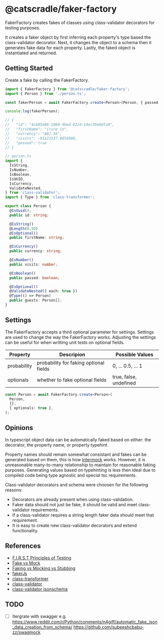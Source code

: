 # @catscradle/faker-factory

FakerFactory creates fakes of classes using class-validator decorators for
testing purposes.

It creates a faker object by first inferring each property's type based the
class-validator decorator. Next, it changes the object to a schema then it
generates fake data for each property. Lastly, the faked object is instantiated
and returned.

## Getting Started

Create a fake by calling the FakerFactory.

```typescript
import { FakerFactory } from '@catscradle/faker-factory';
import { Person } from './person.ts';

const fakerPerson = await FakerFactory.create<Person>(Person, { passed: true });

console.log(fakerPerson);

// {
//   "id": "4cb85e06-1060-4bed-8224-14ec39e0dfa9",
//   "firstName": "irure in",
//   "currency": "887.56",
//   "visits": -91521537.9856908,
//   "passed": true
// }
```

```typescript
// person.ts
import {
  IsString,
  IsNumber,
  IsBoolean,
  IsUUID,
  IsCurrency,
  ValidateNested,
} from 'class-validator';
import { Type } from 'class-transformer';

export class Person {
  @IsUuid();
  public id: string;

  @IsString()
  @Length(0,50)
  @IsOptional()
  public firstName: string;

  @IsCurrency()
  public currency: string;

  @IsNumber()
  public visits: number;

  @IsBoolean()
  public passed: boolean;

  @IsOptional()
  @ValidateNested({ each: true })
  @Type(() => Person)
  public guests: Person[];
}
```

## Settings

The FakerFactory accepts a third optional parameter for settings. Settings are
used to change the way the FakerFactory works. Adjusting the settings can be
useful for when writting unit tests on optional fields.

| Property    | Descripion                             | Possible Values        |
| ----------- | -------------------------------------- | ---------------------- |
| probability | probability for faking optional fields | 0, ... 0.5, ... 1      |
| optionals   | whether to fake optional fields        | true, false, undefined |

```typescript
const Person = await FakerFactory.create<Person>(
  Person,
  {},
  { optionals: true },
);
```

## Opinions

In typescript object data can be automatically faked based on either: the
decorator, the property name, or property typehint.

Property names should remain somewhat consistant and fakes can be generated
based on them, this is how [Intermock](https://github.com/google/intermock)
works. However, it is unreasonable many-to-many relationship to maintain for
reasonable faking purposes. Generating values based on typehinting is less then
ideal due to compiled code being type agnostic and special tsc requirements.

Class-validator decorators and schema were choosen for the following reasons:

- Decorators are already present when using class-validation.
- Faker data should not just be fake, it should be valid and meet
  class-validator requirements.
- If a class-validator requires a string length faker data should meet that
  requirement.
- It is easy to create new class-validator decorators and extend functionality.

## References

- [F.I.R.S.T Principles of Testing](https://medium.com/@tasdikrahman/f-i-r-s-t-principles-of-testing-1a497acda8d6)
- [Fake vs Mock](https://medium.com/@june.pravin/mocking-is-not-practical-use-fakes-e30cc6eaaf4e)
- [Faking vs Mocking vs Stubbing](https://www.educative.io/answers/what-is-faking-vs-mocking-vs-stubbinghttps://www.educative.io/answers/what-is-faking-vs-mocking-vs-stubbing)
- [fakerJs](https://fakerjs.dev/api/date.html#date)
- [class-transformer](https://github.com/typestack/class-transformer/tree/master)
- [class-validator](https://github.com/typestack/class-validator)
- [class-validator jsonschema](https://github.com/epiphone/class-validator-jsonschema)

## TODO

- [ ] Itergrate with swagger e.g.
      <https://www.reddit.com/r/Python/comments/n4giff/automatic_fake_json_data_creation_from_schema/>
      <https://github.com/subeeshcbabu-zz/swagmock>
